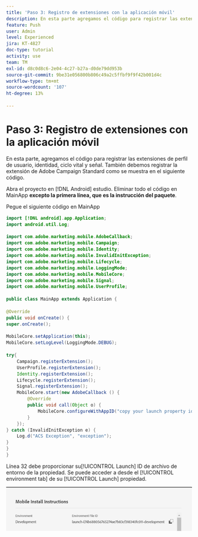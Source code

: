 ```yaml
---
title: 'Paso 3: Registro de extensiones con la aplicación móvil'
description: En esta parte agregamos el código para registrar las extensiones UserProfile, Identity, Lifecycle y Signal.
feature: Push
user: Admin
level: Experienced
jira: KT-4827
doc-type: tutorial
activity: use
team: TM
exl-id: d8c0d8c6-2e04-4c27-b27a-d0de79dd953b
source-git-commit: 9be31e056800b806c49a2c5ffbf9f9f42b001d4c
workflow-type: tm+mt
source-wordcount: '107'
ht-degree: 13%

---
```


# Paso 3: Registro de extensiones con la aplicación móvil

En esta parte, agregamos el código para registrar las extensiones de perfil de usuario, identidad, ciclo vital y señal. También debemos registrar la extensión de Adobe Campaign Standard como se muestra en el siguiente código.

Abra el proyecto en [!DNL Android] estudio. Eliminar todo el código en MainApp **excepto la primera línea, que es la instrucción del paquete**.

Pegue el siguiente código en MainApp

<!--
Removed `{.line-numbers}` below
-->

```java
import [!DNL android].app.Application;
import android.util.Log;

import com.adobe.marketing.mobile.AdobeCallback;
import com.adobe.marketing.mobile.Campaign;
import com.adobe.marketing.mobile.Identity;
import com.adobe.marketing.mobile.InvalidInitException;
import com.adobe.marketing.mobile.Lifecycle;
import com.adobe.marketing.mobile.LoggingMode;
import com.adobe.marketing.mobile.MobileCore;
import com.adobe.marketing.mobile.Signal;
import com.adobe.marketing.mobile.UserProfile;

public class MainApp extends Application {

@Override
public void onCreate() {
super.onCreate();

MobileCore.setApplication(this);
MobileCore.setLogLevel(LoggingMode.DEBUG);

try{
    Campaign.registerExtension();
    UserProfile.registerExtension();
    Identity.registerExtension();
    Lifecycle.registerExtension();
    Signal.registerExtension();
    MobileCore.start(new AdobeCallback () {
        @Override
        public void call(Object o) {
            MobileCore.configureWithAppID("copy your launch property id here");
        }
    });
} catch (InvalidInitException e) {
    Log.d("ACS Exception", "exception");
}
}
}
```

Línea 32 debe proporcionar su[!UICONTROL  Launch] ID de archivo de entorno de la propiedad. Se puede acceder a desde el [!UICONTROL environment tab] de su [!UICONTROL Launch] propiedad.

![launch-id](assets/launch-id-property.PNG)
